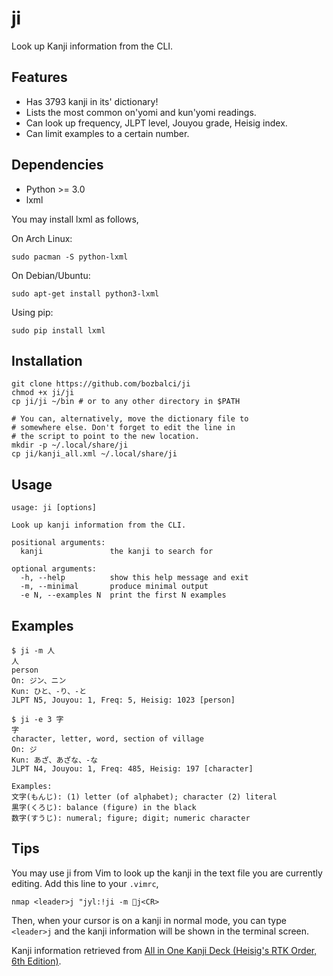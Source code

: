 # ji

Look up Kanji information from the CLI.

## Features

* Has 3793 kanji in its' dictionary!
* Lists the most common on'yomi and kun'yomi readings.
* Can look up frequency, JLPT level, Jouyou grade, Heisig index.
* Can limit examples to a certain number.

## Dependencies

* Python >= 3.0
* lxml

You may install lxml as follows,

On Arch Linux:

    sudo pacman -S python-lxml

On Debian/Ubuntu:

    sudo apt-get install python3-lxml

Using pip:

    sudo pip install lxml

## Installation

    git clone https://github.com/bozbalci/ji
    chmod +x ji/ji
    cp ji/ji ~/bin # or to any other directory in $PATH

    # You can, alternatively, move the dictionary file to
    # somewhere else. Don't forget to edit the line in
    # the script to point to the new location.
    mkdir -p ~/.local/share/ji
    cp ji/kanji_all.xml ~/.local/share/ji

## Usage

    usage: ji [options]

    Look up kanji information from the CLI.

    positional arguments:
      kanji               the kanji to search for

    optional arguments:
      -h, --help          show this help message and exit
      -m, --minimal       produce minimal output
      -e N, --examples N  print the first N examples

## Examples

    $ ji -m 人
    人
    person
    On: ジン、ニン
    Kun: ひと、-り、-と
    JLPT N5, Jouyou: 1, Freq: 5, Heisig: 1023 [person]

    $ ji -e 3 字
    字
    character, letter, word, section of village
    On: ジ
    Kun: あざ、あざな、-な
    JLPT N4, Jouyou: 1, Freq: 485, Heisig: 197 [character]

    Examples:
    文字(もんじ): (1) letter (of alphabet); character (2) literal
    黒字(くろじ): balance (figure) in the black
    数字(すうじ): numeral; figure; digit; numeric character

## Tips

You may use ji from Vim to look up the kanji in the text file you are currently editing. Add this line to your `.vimrc`,

    nmap <leader>j "jyl:!ji -m j<CR>

Then, when your cursor is on a kanji in normal mode, you can type `<leader>j` and the kanji information will be shown in the terminal screen.

Kanji information retrieved from [All in One Kanji Deck (Heisig's RTK Order, 6th Edition)](https://ankiweb.net/shared/info/1862058740).
